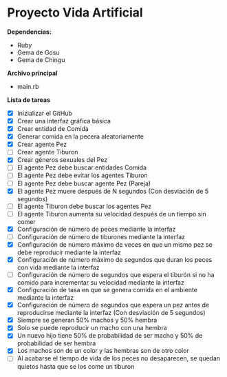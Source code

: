 # Proyecto Vida Artificial

**Dependencias:**
- Ruby
- Gema de Gosu
- Gema de Chingu

**Archivo principal**
- main.rb

**Lista de tareas**
- [x] Inizializar el GitHub
- [x] Crear una interfaz gráfica básica
- [x] Crear entidad de Comida
- [x] Generar comida en la pecera aleatoriamente
- [x] Crear agente Pez
- [ ] Crear agente Tiburon
- [x] Crear géneros sexuales del Pez
- [ ] El agente Pez debe buscar entidades Comida
- [ ] El agente Pez debe evitar los agentes Tiburon
- [ ] El agente Pez debe buscar agente Pez (Pareja)
- [x] El agente Pez muere después de N segundos (Con desviación de 5 segundos)
- [ ] El agente Tiburon debe buscar los agentes Pez
- [ ] El agente Tiburon aumenta su velocidad después de un tiempo sin comer
- [x] Configuración de número de peces mediante la interfaz
- [ ] Configuración de número de tiburones mediante la interfaz
- [x] Configuración de número máximo de veces en que un mismo pez se debe reproducir mediante la interfaz
- [x] Configuración de número máximo de segundos que duran los peces con vida mediante la interfaz
- [ ] Configuración de número de segundos que espera el tiburón si no ha comido para incrementar su velocidad mediante la interfaz
- [x] Configuración de tasa en que se genera comida en el ambiente mediante la interfaz
- [x] Configuración de número de segundos que espera un pez antes de reproducirse mediante la interfaz (Con desviación de 5 segundos)
- [x] Siempre se generan 50% machos y 50% hembra
- [x] Solo se puede reproducir un macho con una hembra
- [x] Un nuevo hijo tiene 50% de probabilidad de ser macho y 50% de probabilidad de ser hembra
- [x] Los machos son de un color y las hembras son de otro color
- [ ] Al acabarse el tiempo de vida de los peces no desaparecen, se quedan quietos hasta que se los come un tiburon
